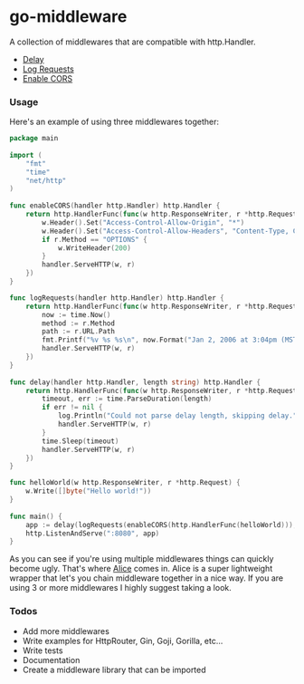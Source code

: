 # go-middleware

A collection of middlewares that are compatible with http.Handler.

- [Delay](https://github.com/montanaflynn/go-middleware/blob/master/delay.go)
- [Log Requests](https://github.com/montanaflynn/go-middleware/blob/master/log-requests.go)
- [Enable CORS](https://github.com/montanaflynn/go-middleware/blob/master/enable-cors.go)

### Usage

Here's an example of using three middlewares together:

```go
package main
 
import (
    "fmt"
    "time"
    "net/http"
)
 
func enableCORS(handler http.Handler) http.Handler {
    return http.HandlerFunc(func(w http.ResponseWriter, r *http.Request) {
        w.Header().Set("Access-Control-Allow-Origin", "*")
        w.Header().Set("Access-Control-Allow-Headers", "Content-Type, Content-Length, Accept-Encoding, X-CSRF-Token, Authorization")
        if r.Method == "OPTIONS" {
            w.WriteHeader(200)
        }
        handler.ServeHTTP(w, r)
    })
}

func logRequests(handler http.Handler) http.Handler {
    return http.HandlerFunc(func(w http.ResponseWriter, r *http.Request) {
        now := time.Now()
        method := r.Method
        path := r.URL.Path
        fmt.Printf("%v %s %s\n", now.Format("Jan 2, 2006 at 3:04pm (MST)"), method, path)
        handler.ServeHTTP(w, r)
    })
}
 
func delay(handler http.Handler, length string) http.Handler {
    return http.HandlerFunc(func(w http.ResponseWriter, r *http.Request) {
        timeout, err := time.ParseDuration(length)
        if err != nil {
            log.Println("Could not parse delay length, skipping delay.")
            handler.ServeHTTP(w, r)
        }
        time.Sleep(timeout)
        handler.ServeHTTP(w, r)
    })
}

func helloWorld(w http.ResponseWriter, r *http.Request) {
    w.Write([]byte("Hello world!"))
}
 
func main() {
    app := delay(logRequests(enableCORS(http.HandlerFunc(helloWorld))), "5s")
    http.ListenAndServe(":8080", app)
}
```

As you can see if you're using multiple middlewares things can quickly become ugly. That's where [Alice](http://www.github.com/justinas/alice) comes in. Alice is a super lightweight wrapper that let's you chain middleware together in a nice way. If you are using 3 or more middlewares I highly suggest taking a look.

### Todos

- Add more middlewares
- Write examples for HttpRouter, Gin, Goji, Gorilla, etc...
- Write tests
- Documentation
- Create a middleware library that can be imported 
